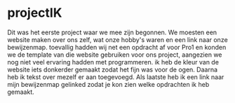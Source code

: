 # projectIK

Dit was het eerste project waar we mee zijn begonnen. We moesten een website maken 
over ons zelf, wat onze hobby's waren en een link naar onze bewijzenmap.
toevallig hadden wij net een opdracht af voor Pro1 en konden we de 
template van die website gebruiken voor ons project, aangezien we nog niet 
veel ervaring hadden met programmeren. ik heb de kleur van de website iets donkerder
gemaakt zodat het fijn was voor de ogen. Daarna heb ik tekst over mezelf er aan toegevoegd.
Als laatste heb ik een link naar mijn bewijzenmap gelinked zodat je kon zien welke opdrachten ik heb gemaakt.
